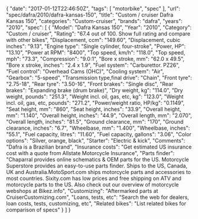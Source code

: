 {
    "date": "2017-01-12T22:46:50Z",
    "tags": [
        "motorbike",
        "spec"
    ],
    "url": "spec\/dafra\/2010\/dafra-kansas-150",
    "title": "Custom \/ cruiser Dafra Kansas 150",
    "categories": "Custom-cruiser",
    "brands": "dafra",
    "years": "2010",
    "spec": [
        {
            "Model": "Dafra Kansas 150",
            "Year": "2010",
            "Category": "Custom \/ cruiser",
            "Rating": "67.4 out of 100. Show full rating and compare with other bikes",
            "Displacement, ccm": "149.60",
            "Displacement, cubic inches": "9.13",
            "Engine type": "Single cylinder, four-stroke",
            "Power, HP": "13.10",
            "Power at RPM": "8400",
            "Top speed, km\/h": "118.0",
            "Top speed, mph": "73.3",
            "Compression": "9.0:1",
            "Bore x stroke, mm": "62.0 x 49.5",
            "Bore x stroke, inches": "2.4 x 1.9",
            "Fuel system": "Carburettor. PZ26",
            "Fuel control": "Overhead Cams (OHC)",
            "Cooling system": "Air",
            "Gearbox": "5-speed",
            "Transmission type,final drive": "Chain",
            "Front tyre": "2.75-18",
            "Rear tyre": "3.50-16",
            "Front brakes": "Single disc",
            "Rear brakes": "Expanding brake (drum brake)",
            "Dry weight, kg": "114.0",
            "Dry weight, pounds": "251.3",
            "Weight incl. oil, gas, etc, kg": "123.0",
            "Weight incl. oil, gas, etc, pounds": "271.2",
            "Power\/weight ratio, HP\/kg": "0.1149",
            "Seat height, mm": "860",
            "Seat height, inches": "33.9",
            "Overall height, mm": "1.140",
            "Overall height, inches": "44.9",
            "Overall length, mm": "2.070",
            "Overall length, inches": "81.5",
            "Ground clearance, mm": "170",
            "Ground clearance, inches": "6.7",
            "Wheelbase, mm": "1.400",
            "Wheelbase, inches": "55.1",
            "Fuel capacity, litres": "11.60",
            "Fuel capacity, gallons": "3.06",
            "Color options": "Silver, orange, black",
            "Starter": "Electric & kick",
            "Comments": "Dafra is a Brazilian brand",
            "Insurance costs": "Get estimated US insurance cost with a quote from Allstate Motorcycle Insurance",
            "Parts finder": "Chaparral provides online schematics & OEM parts for the US.   Motorcycle Superstore provides an easy-to-use parts finder. Ships to the US, Canada, UK and Australia.MotoSport.com ships motorcycle parts and accessories to most countries.    Sixity.com has low prices and free shipping on ATV and motorcycle parts to the US. Also check out our overview of motorcycle webshops at Bikez.info",
            "Customizing": "Aftermarked parts at CruiserCustomizing.com",
            "Loans, tests, etc": "Search the web for dealers, loan costs, tests, customizing, etc",
            "Related bikes": "List related bikes for comparison of specs"
        }
    ]
}